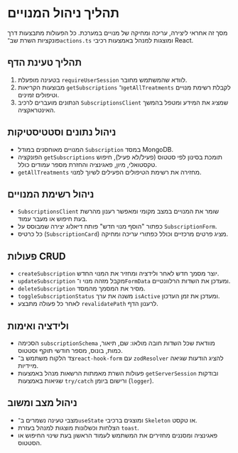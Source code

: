 # תהליך ניהול המנויים

מסך זה אחראי ליצירה, עריכה ומחיקה של מנויים במערכת. כל הפעולות מתבצעות דרך פונקציות השרת שב־`actions.ts` ומוצגות למנהל באמצעות רכיבי React.

## תהליך טעינת הדף
1. בטעינה מופעלת `requireUserSession` לוודא שהמשתמש מחובר.
2. מבוצעות הקריאות `getSubscriptions` ו־`getAllTreatments` לקבלת רשימת מנויים וטיפולים זמינים.
3. הנתונים מועברים לרכיב `SubscriptionsClient` שמציג את המידע ומטפל בהמשך האינטראקציה.

## ניהול נתונים וסטטיסטיקות
- המנויים מאוחסנים במודל `Subscription` במסד MongoDB.
- הפונקציה `getSubscriptions` תומכת בסינון לפי סטטוס (פעיל/לא פעיל), חיפוש טקסטואלי, מיון, פאגינציה והחזרת מספר עמודים כולל.
- `getAllTreatments` מחזירה את רשימת הטיפולים הפעילים לשיוך למנוי.

## ניהול רשימת המנויים
- `SubscriptionsClient` שומר את המנויים במצב מקומי ומאפשר רענון מהרשת בעת חיפוש או מעבר עמוד.
- כפתור "הוסף מנוי חדש" פותח דיאלוג יצירה שמבוסס על `SubscriptionForm`.
- כל כרטיס (`SubscriptionCard`) מציג פרטים מרכזיים וכולל כפתורי עריכה ומחיקה.

## פעולות CRUD
- `createSubscription` יוצר מסמך חדש לאחר ולידציה ומחזיר את המנוי החדש.
- `updateSubscription` מקבל מזהה מנוי ו־`FormData` ומעדכן את השדות הרלוונטיים.
- `deleteSubscription` מסיר את המסמך מהמסד.
- `toggleSubscriptionStatus` משנה את ערך `isActive` ומעדכן את זמן העדכון.
- לאחר כל פעולה מתבצע `revalidatePath` לרענון הדף.

## ולידציה ואימות
- הסכימה `subscriptionSchema` מוודאת שכל השדות חובה מולאו: שם, תיאור, כמות, בונוס, מספר חודשי תוקף וסטטוס.
- צד הלקוח משתמש ב־`react-hook-form` עם `zodResolver` להציג הודעות שגיאה מיידיות.
- פעולות השרת מאמתות הרשאות מנהל באמצעות `getServerSession` ובודקות שגיאות באמצעות `try/catch` ורישום ביומן (`logger`).

## ניהול מצב ומשוב
- מצבי טעינה נשמרים ב־`useState` ומוצגים ברכיבי `Skeleton` או טקסט.
- הצלחות וכשלונות מוצגות למנהל בעזרת `toast`.
- פאגינציה ומסננים מחזירים את המשתמש לעמוד הראשון בעת שינוי החיפוש או הסטטוס.
